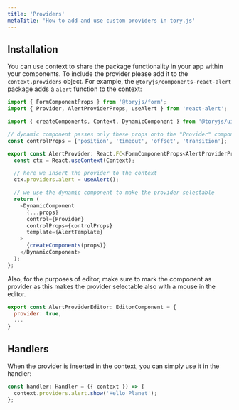 ```yaml
---
title: 'Providers'
metaTitle: 'How to add and use custom providers in tory.js'
---
```


## Installation

You can use context to share the package functionality in your app within your components.
To include the provider please add it to the `context.providers` object.
For example, the `@toryjs/components-react-alert` package adds a `alert` function to the context:

```typescript
import { FormComponentProps } from '@toryjs/form';
import { Provider, AlertProviderProps, useAlert } from 'react-alert';

import { createComponents, Context, DynamicComponent } from '@toryjs/ui';

// dynamic component passes only these props onto the "Provider" component
const controlProps = ['position', 'timeout', 'offset', 'transition'];

export const AlertProvider: React.FC<FormComponentProps<AlertProviderProps>> = props => {
  const ctx = React.useContext(Context);

  // here we insert the provider to the context
  ctx.providers.alert = useAlert();

  // we use the dynamic component to make the provider selectable
  return (
    <DynamicComponent
      {...props}
      control={Provider}
      controlProps={controlProps}
      template={AlertTemplate}
    >
      {createComponents(props)}
    </DynamicComponent>
  );
};
```

Also, for the purposes of editor, make sure to mark the component as provider as this makes the
provider selectable also with a mouse in the editor.

```javascript
export const AlertProviderEditor: EditorComponent = {
  provider: true,
  ...
}
```

## Handlers

When the provider is inserted in the context, you can simply use it in the handler:

```typescript
const handler: Handler = ({ context }) => {
  context.providers.alert.show('Hello Planet');
};
```
